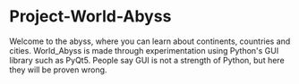 # Project-World-Abyss
Welcome to the abyss, where you can learn about continents, countries and cities. 
World_Abyss is made through experimentation using Python's GUI library such as PyQt5. 
People say GUI is not a strength of Python, but here they will be proven wrong. 

